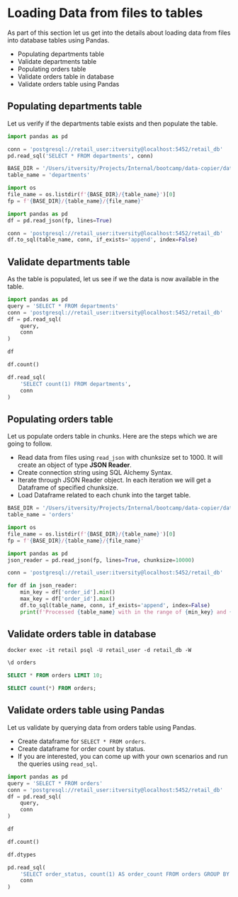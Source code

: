 # Loading Data from files to tables

As part of this section let us get into the details about loading data from files into database tables using Pandas.

* Populating departments table
* Validate departments table
* Populating orders table
* Validate orders table in database
* Validate orders table using Pandas

## Populating departments table

Let us verify if the departments table exists and then populate the table.

```python
import pandas as pd

conn = 'postgresql://retail_user:itversity@localhost:5452/retail_db'
pd.read_sql('SELECT * FROM departments', conn)

BASE_DIR = '/Users/itversity/Projects/Internal/bootcamp/data-copier/data/retail_db_json'
table_name = 'departments'

import os
file_name = os.listdir(f'{BASE_DIR}/{table_name}')[0]
fp = f'{BASE_DIR}/{table_name}/{file_name}'

import pandas as pd
df = pd.read_json(fp, lines=True)

conn = 'postgresql://retail_user:itversity@localhost:5452/retail_db'
df.to_sql(table_name, conn, if_exists='append', index=False)
```

## Validate departments table

As the table is populated, let us see if we the data is now available in the table.

```python
import pandas as pd
query = 'SELECT * FROM departments'
conn = 'postgresql://retail_user:itversity@localhost:5452/retail_db'
df = pd.read_sql(
    query,
    conn
)

df

df.count()

df.read_sql(
	'SELECT count(1) FROM departments',
	conn
)
```


## Populating orders table

Let us populate orders table in chunks. Here are the steps which we are going to follow.
* Read data from files using `read_json` with chunksize set to 1000. It will create an object of type **JSON Reader**.
* Create connection string using SQL Alchemy Syntax.
* Iterate through JSON Reader object. In each iteration we will get a Dataframe of specified chunksize.
* Load Dataframe related to each chunk into the target table.

```python
BASE_DIR = '/Users/itversity/Projects/Internal/bootcamp/data-copier/data/retail_db_json'
table_name = 'orders'

import os
file_name = os.listdir(f'{BASE_DIR}/{table_name}')[0]
fp = f'{BASE_DIR}/{table_name}/{file_name}'

import pandas as pd
json_reader = pd.read_json(fp, lines=True, chunksize=10000)

conn = 'postgresql://retail_user:itversity@localhost:5452/retail_db'

for df in json_reader:
    min_key = df['order_id'].min()
    max_key = df['order_id'].max()
    df.to_sql(table_name, conn, if_exists='append', index=False)
    print(f'Processed {table_name} with in the range of {min_key} and {max_key}')
```

## Validate orders table in database

```shell
docker exec -it retail psql -U retail_user -d retail_db -W
```

```sql
\d orders

SELECT * FROM orders LIMIT 10;

SELECT count(*) FROM orders;
```

## Validate orders table using Pandas

Let us validate by querying data from orders table using Pandas.
* Create dataframe for `SELECT * FROM orders`.
* Create dataframe for order count by status.
* If you are interested, you can come up with your own scenarios and run the queries using `read_sql`.

```python
import pandas as pd
query = 'SELECT * FROM orders'
conn = 'postgresql://retail_user:itversity@localhost:5452/retail_db'
df = pd.read_sql(
    query,
    conn
)

df

df.count()

df.dtypes

pd.read_sql(
    'SELECT order_status, count(1) AS order_count FROM orders GROUP BY order_status',
    conn
)
```
